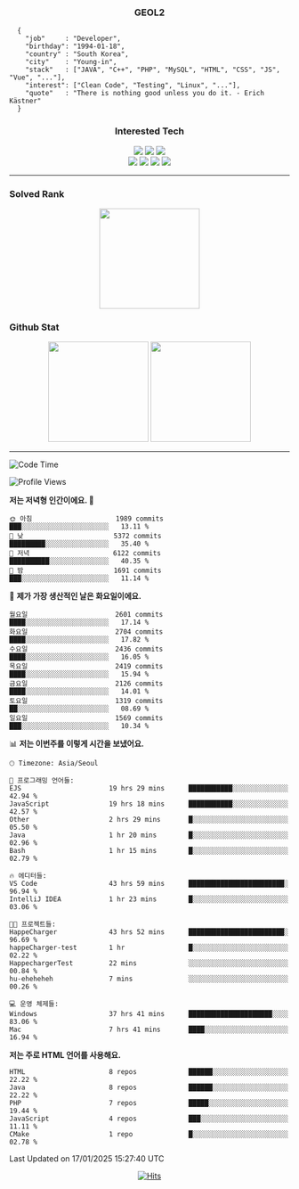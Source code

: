 <div align="center">

  ### GEOL2
</div>

```
  {
    "job"     : "Developer",
    "birthday": "1994-01-18",
    "country" : "South Korea",
    "city"    : "Young-in",
    "stack"   : ["JAVA", "C++", "PHP", "MySQL", "HTML", "CSS", "JS", "Vue", "..."],
    "interest": ["Clean Code", "Testing", "Linux", "..."], 
    "quote"   : "There is nothing good unless you do it. - Erich Kästner"
  }
  ```
  
<div align="center">
  
  ### Interested Tech
  
  <img src="https://img.shields.io/badge/Laravel-F05340?style=flat-square&logo=Laravel&logoColor=white">
  <img src="https://img.shields.io/badge/SpringBoot-6DB33F?style=flat-square&logo=SpringBoot&logoColor=white">
  <img src="https://img.shields.io/badge/Express-000000?style=flat-square&logo=Express&logoColor=white">
  <br>
  <img src="https://img.shields.io/badge/Three.js-000000?style=flat-square&logo=Three.js&logoColor=white">
  <img src="https://img.shields.io/badge/JavaScript-F7DF1E?style=flat-square&logo=JavaScript&logoColor=black">
  <img src="https://img.shields.io/badge/TypeScript-007acc?style=flat-square&logo=TypeScript&logoColor=black">
  <img src="https://img.shields.io/badge/MySQL-4479A1?style=flat-square&logo=mysql&logoColor=white"><br>

</div>

------------

  ### Solved Rank
  
  <div align="center">
    <img height="180em" src="https://mazassumnida.wtf/api/v2/generate_badge?boj=geol2">
  </div>
  
  ### Github Stat 
  <div align="center">
    <img height="180em" src="https://github-readme-stats-git-masterrstaa-rickstaa.vercel.app/api?username=geol2&show_icons=true&theme=dark">
    <img height="180em" src="https://github-readme-stats-git-masterrstaa-rickstaa.vercel.app/api/top-langs/?username=geol2&show_icons=true&hide=css,scss,html&layout=compact&theme=dark&count_private=true&langs_count=8">
  </div>
  
------------

<!--START_SECTION:waka-->
![Code Time](http://img.shields.io/badge/Code%20Time-3%2C825%20hrs%2015%20mins-blue)

![Profile Views](http://img.shields.io/badge/Profile%20Views-0-blue)

**저는 저녁형 인간이에요. 🦉** 

```text
🌞 아침                     1989 commits        ███░░░░░░░░░░░░░░░░░░░░░░   13.11 % 
🌆 낮　                     5372 commits        █████████░░░░░░░░░░░░░░░░   35.40 % 
🌃 저녁                     6122 commits        ██████████░░░░░░░░░░░░░░░   40.35 % 
🌙 밤　                     1691 commits        ███░░░░░░░░░░░░░░░░░░░░░░   11.14 % 
```
📅 **제가 가장 생산적인 날은 화요일이에요.** 

```text
월요일                      2601 commits        ████░░░░░░░░░░░░░░░░░░░░░   17.14 % 
화요일                      2704 commits        ████░░░░░░░░░░░░░░░░░░░░░   17.82 % 
수요일                      2436 commits        ████░░░░░░░░░░░░░░░░░░░░░   16.05 % 
목요일                      2419 commits        ████░░░░░░░░░░░░░░░░░░░░░   15.94 % 
금요일                      2126 commits        ████░░░░░░░░░░░░░░░░░░░░░   14.01 % 
토요일                      1319 commits        ██░░░░░░░░░░░░░░░░░░░░░░░   08.69 % 
일요일                      1569 commits        ███░░░░░░░░░░░░░░░░░░░░░░   10.34 % 
```


📊 **저는 이번주를 이렇게 시간을 보냈어요.** 

```text
🕑︎ Timezone: Asia/Seoul

💬 프로그래밍 언어들: 
EJS                      19 hrs 29 mins      ███████████░░░░░░░░░░░░░░   42.94 % 
JavaScript               19 hrs 18 mins      ███████████░░░░░░░░░░░░░░   42.57 % 
Other                    2 hrs 29 mins       █░░░░░░░░░░░░░░░░░░░░░░░░   05.50 % 
Java                     1 hr 20 mins        █░░░░░░░░░░░░░░░░░░░░░░░░   02.96 % 
Bash                     1 hr 15 mins        █░░░░░░░░░░░░░░░░░░░░░░░░   02.79 % 

🔥 에디터들: 
VS Code                  43 hrs 59 mins      ████████████████████████░   96.94 % 
IntelliJ IDEA            1 hr 23 mins        █░░░░░░░░░░░░░░░░░░░░░░░░   03.06 % 

🐱‍💻 프로젝트들: 
HappeCharger             43 hrs 52 mins      ████████████████████████░   96.69 % 
happeCharger-test        1 hr                █░░░░░░░░░░░░░░░░░░░░░░░░   02.22 % 
HappechargerTest         22 mins             ░░░░░░░░░░░░░░░░░░░░░░░░░   00.84 % 
hu-eheheheh              7 mins              ░░░░░░░░░░░░░░░░░░░░░░░░░   00.26 % 

💻 운영 체제들: 
Windows                  37 hrs 41 mins      █████████████████████░░░░   83.06 % 
Mac                      7 hrs 41 mins       ████░░░░░░░░░░░░░░░░░░░░░   16.94 % 
```

**저는 주로 HTML 언어를 사용해요.** 

```text
HTML                     8 repos             ██████░░░░░░░░░░░░░░░░░░░   22.22 % 
Java                     8 repos             ██████░░░░░░░░░░░░░░░░░░░   22.22 % 
PHP                      7 repos             █████░░░░░░░░░░░░░░░░░░░░   19.44 % 
JavaScript               4 repos             ███░░░░░░░░░░░░░░░░░░░░░░   11.11 % 
CMake                    1 repo              █░░░░░░░░░░░░░░░░░░░░░░░░   02.78 % 
```




 Last Updated on 17/01/2025 15:27:40 UTC
<!--END_SECTION:waka-->

<div align="center">
  
  [![Hits](https://hits.seeyoufarm.com/api/count/incr/badge.svg?url=https%3A%2F%2Fgithub.com%2Fgeol2&count_bg=%2379C83D&title_bg=%23555555&icon=myspace.svg&icon_color=%23E7E7E7&title=hits&edge_flat=false)](https://hits.seeyoufarm.com)
  
</div>

<!--
**Geol2/Geol2** is a ✨ _special_ ✨ repository because its `README.md` (this file) appears on your GitHub profile.

Here are some ideas to get you started:
- 🔭 I’m currently working on ...
- 🌱 I’m currently learning ...
- 👯 I’m looking to collaborate on ...
- 🤔 I’m looking for help with ...
- 💬 Ask me about ...
- 📫 How to reach me: ...
- 😄 Pronouns: ...
- ⚡ Fun fact: ...
-->
